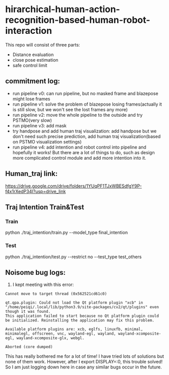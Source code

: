 # hirarchical-human-action-recognition-based-human-robot-interaction
This repo will consist of three parts:
* Distance evaluation
* close pose estimation
* safe control limit

## commitment log:
* run pipeline v0: can run pipeline, but no masked frame and blazepose might lose frames
* run pipeline v1: solve the problem of blazepose losing frames(actually it is still slow, but we won't see the lost frames any more)
* run pipeline v2: move the whole pipeline to the outside and try PSTMO(very slow)
* run pipeline v3: add mask
* try handpose and add human traj visualization: add handpose but we don't need such precise prediction, add human traj visualization(based on PSTMO visualization settings)
* run pipeline v4: add intention and robot control into pipeline and hopefully it works! But there are a lot of things to do, such as design more complicated control module and add more intention into it.

## Human_traj link:
https://drive.google.com/drive/folders/1YUqPF1TJxWBESdfgY9P-f4x1rXedP34I?usp=drive_link

## Traj Intention Train&Test
### Train
python ./traj_intention/train.py --model_type final_intention

### Test
python ./traj_intention/test.py --restrict no --test_type test_others

## Noisome bug logs:
1. I kept meeting with this error:
```QObject::moveToThread: Current thread (0x562521cd61c0) is not the object's thread (0x5625213cf9c0).
Cannot move to target thread (0x562521cd61c0)

qt.qpa.plugin: Could not load the Qt platform plugin "xcb" in "/home/peiqi/.local/lib/python3.9/site-packages/cv2/qt/plugins" even though it was found.
This application failed to start because no Qt platform plugin could be initialized. Reinstalling the application may fix this problem.

Available platform plugins are: xcb, eglfs, linuxfb, minimal, minimalegl, offscreen, vnc, wayland-egl, wayland, wayland-xcomposite-egl, wayland-xcomposite-glx, webgl.

Aborted (core dumped)
```

This has really bothered me for a lot of time! I have tried lots of solutions but none of them work. However, after I export DISPLAY=:0, this trouble solved! So I am just logging down here in case any similar bugs occur in the future.


